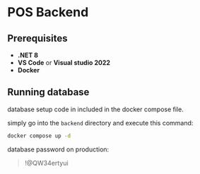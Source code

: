 # POS Backend

## Prerequisites

- **.NET 8**
- **VS Code** or **Visual studio 2022**
- **Docker**

## Running database

database setup code in included in the docker compose file.

simply go into the `backend` directory and execute this command:

```bash
docker compose up -d
```

database password on production:

> !@QW34ertyui
